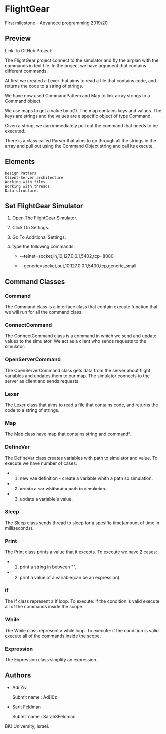 # FlightGear
First milestone - Advanced programming 2019\20
## Preview
Link To GitHub Project:

The FlightGear project connect to the simulator and fly the airplan with the commands in text file.
In the project we have argument that contains different commands.

At first we created a Lexer that aims to read a file that contains code, and returns the code to a string of strings.

We have now used CommandPattem and Map to link array strings to a Command object.

We use maps to get a value by o(1).
The map contains keys and values.
The keys are strings and the values are a specific object of type Command.

Given a string, we can immediately pull out the command that needs to be executed.

There is a class called Parser that aims to go through all the strings in the array and pull out 
using the Command Object string and call its execute.

## Elements

    Design Patters
    Client-Server architecture
    Working with files
    Working with threads
    Data structures
    
## Set FlightGear Simulator

1. Open The FlightGear Simulator.
2. Click On Settings.
3. Go To Additional Settings.
4. type the following commands:

    * --telnet=socket,in,10,127.0.0.1,5402,tcp=8080
    
    * --generic=socket,out,10,127.0.0.1,5400,tcp,generic_small

## Command Classes
### Command

The Command class is a interface class that contain execute function that we will run for all the command class.
### ConnectCommand

The ConnectCommand class is a command in which we send and update values to the simulator.
We act as a client who sends requests to the simulator.
### OpenServerCommand

The OpenServerCommand class gets data from the server about flight variables and updates them to our map.
The simulator connects to the server as client and sends requests.
### Lexer

The Lexer class that aims to read a file that contains code, and returns the code to a string of strings.
### Map

The Map class have map that contains string and command*.
### DefineVar

The DefineVar class creates variables with path to simulator and value.
To execute we have number of cases:
 * 1. new vae definition - create a variable whith a path so simulation.
 * 2. create a var whithout a path to simulation.
 * 3. update a variable's value.
### Sleep

The Sleep class sends thread to sleep for a spesific time(amount of time in milliseconds).
### Print

The Print class prints a value that it excepts.
To execute we have 2 cases:
 * 1. print a string in between "".
 * 2. print a value of a variable(can be an expression).
### If

The If class represent a If loop.
To execute: if the condition is valid execute all of the commands inside the scope.
### While

The While class represent a while loop.
To execute: if the condition is valid execute all of the commands inside the scope.
### Expression

The Expression class simplify an expression.

## Authors

* Adi Ziv

    Submit name : Adi10z

* Sarit Feldman

    Submit name : Sarah8Feldman
    
BIU University, Israel.

